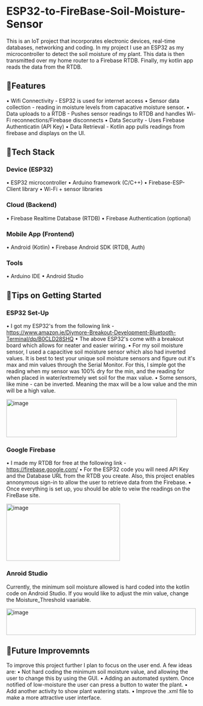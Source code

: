 # ESP32-to-FireBase-Soil-Moisture-Sensor
This is an IoT project that incorporates electronic devices, real-time databases, networking and coding. In my project I use an ESP32 as my microcontroller to detect the soil moisture of my plant. This data is then transmitted over my home router to a Firebase RTDB. Finally, my kotlin app reads the data from the RTDB.

## 📌Features
• Wifi Connectivity - ESP32 is used for internet access
• Sensor data collection - reading in moisture levels from capacative moisture sensor.
• Data uploads to a RTDB - Pushes sensor readings to RTDB and handles Wi-Fi reconnections/Firebase disconnects
• Data Security - Uses Firebase Authenticatin (API Key)
• Data Retrieval - Kotlin app pulls readings from firebase and displays on the UI.

## 📌Tech Stack
### Device (ESP32)
• ESP32 microcontroller
• Arduino framework (C/C++)
• Firebase-ESP-Client library
• Wi-Fi + sensor libraries

### Cloud (Backend)
• Firebase Realtime Database (RTDB)
• Firebase Authentication (optional)

### Mobile App (Frontend)
• Android (Kotlin)
• Firebase Android SDK (RTDB, Auth)

### Tools
• Arduino IDE
• Android Studio

## 📌Tips on Getting Started
### ESP32 Set-Up
• I got my ESP32's from the following link - https://www.amazon.ie/Diymore-Breakout-Development-Bluetooth-Terminal/dp/B0CLD28SHQ
• The above ESP32's come with a breakout board which allows for neater and easier wiring.
• For my soil moisture sensor, I used a capacitive soil moisture sensor which also had inverted values. It is best to test your unique soil moisture sensors and figure out it's max and min values through the Serial Monitor. For this, I simple got the reading when my sensor was 100% dry for the min, and the reading for when placed in water/extremely wet soil for the max value. 
• Some sensors, like mine - can be inverted. Meaning the max will be a low value and the min will be a high value.

<img width="450" height="100" alt="image" src="https://github.com/user-attachments/assets/51d340e7-7864-4030-a82e-8530f1467006" />

### Google Firebase
• I made my RTDB for free at the following link - https://firebase.google.com/
• For the ESP32 code you will need API Key and the Database URL from the RTDB you create. Also, this project enables annonymous sign-in to allow the user to retrieve data from the Firebase. 
• Once everything is set up, you should be able to veiw the readings on the FireBase site.

<img width="300" height="150" alt="image" src="https://github.com/user-attachments/assets/34eacf77-d463-4eaf-8cf3-1347d207e623" />

### Anroid Studio 
Currently, the minimum soil moisture allowed is hard coded into the kotlin code on Android Studio. If you would like to adjust the min value, change the Moisture_Threshold vaariable.

<img width="500" height="70" alt="image" src="https://github.com/user-attachments/assets/a03d6ff0-45f2-41c0-9d6a-f9c085f6ab2b" />


## 📌Future Improvemnts
To improve this project further I plan to focus on the user end. A few ideas are:
• Not hard coding the minimum soil moisture value, and allowing the user to change this by using the GUI.
• Adding an automated system. Once notified of low-moisture the user can press a button to water the plant.
• Add another activity to show plant watering stats.
• Improve the .xml file to make a more attractive user interface.
